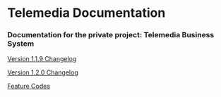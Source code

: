 # Telemedia Documentation
### Documentation for the private project: Telemedia Business System

[Version 1.1.9 Changelog](https://github.com/codebase-technology/Telemedia-Documentation/blob/master/1.1.9/1.1.9.md)

[Version 1.2.0 Changelog](https://github.com/codebase-technology/Telemedia-Documentation/blob/master/1.2.0/1.2.0.md)

[Feature Codes](https://github.com/codebase-technology/Telemedia-Documentation/blob/master/FeatureCodes.md)


